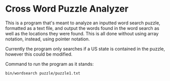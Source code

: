 # Cross Word Puzzle Analyzer

This is a program that's meant to analyze an inputted word search puzzle, formatted as a text file, and output the words found in the word search as well as the locations they were found. This is all done without using array notation, instead, using pointer notation. 

Currently the program only searches if a US state is contained in the puzzle, however this could be modified. 

Command to run the program as it stands:
```{shell}
bin/wordsearch puzzle/puzzle1.txt
```
